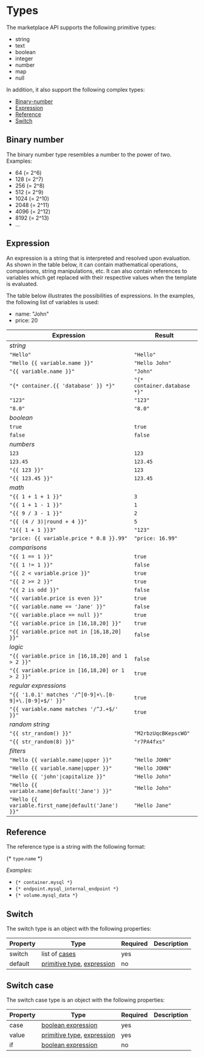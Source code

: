 # Types

The marketplace API supports the following primitive types:

- string
- text
- boolean
- integer
- number
- map
- null

In addition, it also support the following complex types:

- [Binary-number](#binary-number)
- [Expression](#expression)
- [Reference](#reference)
- [Switch](#switch)

## Binary number

The binary number type resembles a number to the power of two. Examples:

- 64 (= 2^6)
- 128 (= 2^7)
- 256 (= 2^8)
- 512 (= 2^9)
- 1024 (= 2^10)
- 2048 (= 2^11)
- 4096 (= 2^12)
- 8192 (= 2^13)
- ...

## Expression

An expression is a string that is interpreted and resolved upon evaluation. As shown in the table below, it can contain mathematical operations, comparisons, string manipulations, etc. It can also contain references to variables which get replaced with their respective values when the template is evaluated.

The table below illustrates the possibilities of expressions. In the examples, the following list of variables is used:

- name: "John"
- price: 20

| Expression | Result |
|---|---|
| *string* |  |
| `"Hello"` | `"Hello"` |
| `"Hello {{ variable.name }}"` | `"Hello John"` |
| `"{{ variable.name }}"` | `"John"` |
| `"{* container.{{ 'database' }} *}"` | `"{* container.database *}"` |
| `"123"` | `"123"` |
| `"8.0"` | `"8.0"` |
| *boolean* |  |
| `true` | `true` |
| `false` | `false` |
| *numbers* |  |
| `123` | `123` |
| `123.45` | `123.45` |
| `"{{ 123 }}"` | `123` |
| `"{{ 123.45 }}"` | `123.45` |
| *math* |  |
| `"{{ 1 + 1 + 1 }}"` | `3` |
| `"{{ 1 + 1 - 1 }}"` | `1` |
| `"{{ 9 / 3 - 1 }}"` | `2` |
| `"{{ (4 / 3)\|round + 4 }}"` | `5` |
| `"1{{ 1 + 1 }}3"` | `"123"` |
| `"price: {{ variable.price * 0.8 }}.99"` | `"price: 16.99"` |
| *comparisons* |  |
| `"{{ 1 == 1 }}"` | `true` |
| `"{{ 1 != 1 }}"` | `false` |
| `"{{ 2 < variable.price }}"` | `true` |
| `"{{ 2 >= 2 }}"` | `true` |
| `"{{ 2 is odd }}"` | `false` |
| `"{{ variable.price is even }}"` | `true` |
| `"{{ variable.name == 'Jane' }}"` | `false` |
| `"{{ variable.place == null }}"` | `true` |
| `"{{ variable.price in [16,18,20] }}"` | `true` |
| `"{{ variable.price not in [16,18,20] }}"` | `false` |
| *logic* |  |
| `"{{ variable.price in [16,18,20] and 1 > 2 }}"` | `false` |
| `"{{ variable.price in [16,18,20] or 1 > 2 }}"` | `true` |
| *regular expressions* |  |
| `"{{ '1.0.1' matches '/^[0-9]+\.[0-9]+\.[0-9]+$/' }}"` | `true` |
| `"{{ variable.name matches '/^J.+$/' }}"` | `true` |
| *random string* |  |
| `"{{ str_random() }}"` | `"M2rbzUqcBKepscWO"` |
| `"{{ str_random(8) }}"` | `"r7PA4fxs"` |
| *filters* |  |
| `"Hello {{ variable.name\|upper }}"` | `"Hello JOHN"` |
| `"Hello {{ variable.name\|upper }}"` | `"Hello JOHN"` |
| `"Hello {{ 'john'\|capitalize }}"` | `"Hello John"` |
| `"Hello {{ variable.name\|default('Jane') }}"` | `"Hello John"` |
| `"Hello {{ variable.first_name\|default('Jane') }}"` | `"Hello Jane"` |

## Reference

The reference type is a string with the following format:

{* `type`.`name` *}

*Examples:*

- `{* container.mysql *}`
- `{* endpoint.mysql_internal_endpoint *}`
- `{* volume.mysql_data *}`

## Switch

The switch type is an object with the following properties:

| Property | Type | Required | Description |
|---|---|---|---|
| switch | list of [cases](#switch-case) | yes |  |
| default | [primitive type](#Types), [expression](#expression) | no |  |

## Switch case

The switch case type is an object with the following properties:

| Property | Type | Required | Description |
|---|---|---|---|
| case | [boolean expression](#expression) | yes |  |
| value | [primitive type](#Types), [expression](#expression) | yes |  |
| if | [boolean expression](#expression) | no |  |
